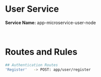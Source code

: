 # User Service

**Service Name:** app-microservice-user-node

<br>

# Routes and Rules
```sh
## Authentication Routes
'Register'   -> POST: app/user/register
```
